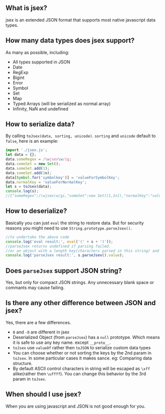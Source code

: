 ## What is jsex?
jsex is an extended JSON format that supports most native javascript data types.

## How many data types does jsex support?
As many as possible, including:
* All types supported in JSON
* Date
* RegExp
* Bigint
* Error
* Symbol
* Set
* Map
* Typed Arrays (will be serialized as normal array)
* Infinity, NaN and undefined

## How to serialize data?
By calling `toJsex(data, sorting, unicode)`.
`sorting` and `unicode` default to `false`, here is an example:
```javascript
import './jsex.js';
let data = {};
data.someRegex = /\wjsex\w/ig;
data.someSet = new Set();
data.someSet.add(1);
data.someSet.add(1n);
data[Symbol.for('symbolkey')] = 'valueForSymbolKey';
data.normalKey = 'valueForNormalKey';
let s = toJsex(data);
console.log(s);
//{"someRegex":/\wjsex\w/gi,"someSet":new Set([1,1n]),"normalKey":"valueForNormalKey",[Symbol.for("symbolkey")]:"valueForSymbolKey"}
```

## How to deserialize?
Basically you can just `eval` the string to restore data. But for security reasons you might need to use `String.prototype.parseJsex()`.
```javascript
//to undertake the above code
console.log('eval result:', eval('(' + s + ')'));
//parseJsex returns undefined if parsing failed.
//or an object with a length key(characters parsed in this string) and a value key(the result).
console.log('parseJsex result:', s.parseJsex().value);
```

## Does `parseJsex` support JSON string?
Yes, but only for compact JSON strings. Any unnecessary blank space or commants may cause failing.

## Is there any other difference between JSON and jsex?
Yes, there are a few differences.
* `0` and `-0` are different in jsex
* Deserialized Object (from `parseJsex`) has a `null` prototype. Which means it is safe to use any key name. except `__proto__`.
* `toJsex` use `valueOf` rather then `toJSON` to serialize custom data types
* You can choose whether or not sorting the keys by the 2nd param in `toJsex`. In some particular cases it makes sance. eg: Comparing data structure.
* By default ASCII control characters in string will be escaped as `\xff` alike(rather then `\uffff`). You can change this behavior by the 3rd param in `toJsex`.

## When should I use jsex?
When you are using javascript and JSON is not good enough for you.